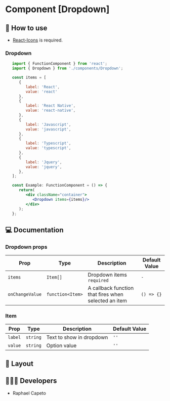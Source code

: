 # Component [Dropdown]


## 🚀 How to use

 - [React-Icons](https://react-icons.github.io/react-icons/) is required.

### Dropdown
```jsx
   import { FunctionComponent } from 'react';
   import { Dropdown } from './components/Dropdown';

   const items = [
      {
         label: 'React',
         value: 'react'
      },
      {
         label: 'React Native',
         value: 'react-native',
      },
      {
         label: 'Javascript',
         value: 'javascript',
      },
      {
         label: 'Typescript',
         value: 'typescript',
      },
      {
         label: 'Jquery',
         value: 'jquery',
      },
   ];

   const Example: FunctionComponent = () => {
      return(
         <div className="container">
            <Dropdown items={items}/>
         </div>
      );
   };

```

## 💻 Documentation

### Dropdown props

| Prop | Type | Description                                                                                                                                         | Default Value |
| --------- | -------- | ------------------------------------------------------------------------------------------------------------------------------------------------------- | ----------------- |
| `items`  | `Item[]` | Dropdown items `required`| `-` |
| `onChangeValue`  | `function<Item>` | A callback function that fires when selected an item  | `() => {}` |

### Item

| Prop | Type | Description                                                                                                                                         | Default Value |
| --------- | -------- | ------------------------------------------------------------------------------------------------------------------------------------------------------- | ----------------- |
| `label`  | `string` | Text to show in dropdown | `''` |
| `value`  | `string` | Option value | `''` |

## 🔖 Layout

<p align="left"> 
</p>

## 👨🏻‍💻 Developers
- Raphael Capeto


